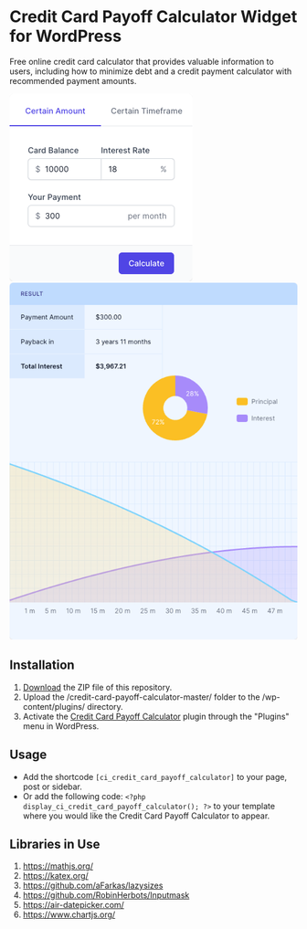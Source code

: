 # Credit Card Payoff Calculator Widget for WordPress

Free online credit card calculator that provides valuable information to users, including how to minimize debt and a credit payment calculator with recommended payment amounts.

![Credit Card Payoff Calculator Input Form](/assets/images/screenshot-1.png "Credit Card Payoff Calculator Input Form")
![Credit Card Payoff Calculator Calculation Results](/assets/images/screenshot-2.png "Credit Card Payoff Calculator Calculation Results")

## Installation

1. [Download](https://github.com/pub-calculator-io/age-calculator/archive/refs/heads/master.zip) the ZIP file of this repository.
2. Upload the /credit-card-payoff-calculator-master/ folder to the /wp-content/plugins/ directory.
3. Activate the [Credit Card Payoff Calculator](https://www.calculator.io/credit-card-payoff-calculator/ "Credit Card Payoff Calculator Homepage") plugin through the "Plugins" menu in WordPress.

## Usage
* Add the shortcode `[ci_credit_card_payoff_calculator]` to your page, post or sidebar.
* Or add the following code: `<?php display_ci_credit_card_payoff_calculator(); ?>` to your template where you would like the Credit Card Payoff Calculator to appear.

## Libraries in Use
1. https://mathjs.org/
2. https://katex.org/
3. https://github.com/aFarkas/lazysizes
4. https://github.com/RobinHerbots/Inputmask
5. https://air-datepicker.com/
6. https://www.chartjs.org/
